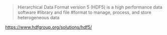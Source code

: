 > Hierarchical Data Format version 5 (HDF5) is a high performance data software #library and file #format to manage, process, and store heterogeneous data

https://www.hdfgroup.org/solutions/hdf5/



